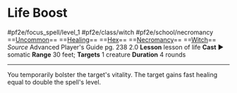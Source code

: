 # Life Boost
#pf2e/focus_spell/level_1 #pf2e/class/witch #pf2e/school/necromancy 
==[Uncommon](Uncommon.md)== ==[Healing](Healing.md)== ==[Hex](Hex.md)== ==[Necromancy](Necromancy.md)== ==[Witch](Witch.md)==
*Source* Advanced Player's Guide pg. 238 2.0
**Lesson** lesson of life
**Cast** ► somatic
**Range** 30 feet; **Targets** 1 creature
**Duration** 4 rounds

---
You temporarily bolster the target's vitality. The target gains fast healing equal to double the spell's level.